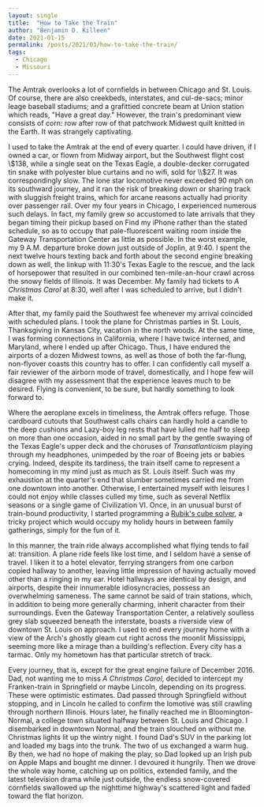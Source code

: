 ```yaml
---
layout: single
title:  "How to Take the Train"
author: "Benjamin D. Killeen"
date: 2021-01-15
permalink: /posts/2021/03/how-to-take-the-train/
tags:
  - Chicago
  - Missouri
---
```


The Amtrak overlooks a lot of cornfields in between Chicago and St. Louis. Of course, there are
also creekbeds, interstates, and cul-de-sacs; minor leage baseball stadiums; and a grafittied
concrete beam at Union station which reads, "Have a great day."  However, the train's predominant
view consists of corn: row after row of that patchwork Midwest quilt knitted in the Earth. It was
strangely captivating.

I used to take the Amtrak at the end of every quarter. I could have driven, if I owned a car, or
flown from Midway airport, but the Southwest flight cost \\$138, while a single seat on the Texas
Eagle, a double-decker corrugated tin snake with polyester blue curtains and no wifi, sold for
\\$27. It was correspondingly slow. The lone star locomotive never exceeded 90 mph on its southward
journey, and it ran the risk of breaking down or sharing track with sluggish freight trains, which
for arcane reasons actually had priority over passenger rail. Over my four years in Chicago, I
experienced numerous such delays. In fact, my family grew so accustomed to late arrivals that they
began timing their pickup based on Find my iPhone rather than the stated schedule, so as to occupy
that pale-fluorescent waiting room inside the Gateway Transportation Center as little as
possible. In the worst example, my 9 A.M. departure broke down just outside of Joplin, at 9:40. I
spent the next twelve hours texting back and forth about the second engine breaking down as well,
the linkup with 11:30's Texas Eagle to the rescue, and the lack of horsepower that resulted in our
combined ten-mile-an-hour crawl across the snowy fields of Illinois. It was December. My family had
tickets to *A Christmas Carol* at 8:30, well after I was scheduled to arrive, but I didn't make it.

After that, my family paid the Southwest fee whenever my arrival coincided with scheduled plans. I
took the plane for Christmas parties in St. Louis, Thanksgiving in Kansas City, vacation in the
north woods. At the same time, I was forming connections in California, where I have twice
interned, and Maryland, where I ended up after Chicago. Thus, I have endured the airports of a
dozen Midwest towns, as well as those of both the far-flung, non-flyover coasts this country has to
offer. I can confidently call myself a fair reviewer of the airborn mode of travel, domestically,
and I hope few will disagree with my assessment that the experience leaves much to be
desired. Flying is convenient, to be sure, but hardly something to look forward to.

Where the aeroplane excels in timeliness, the Amtrak offers refuge. Those cardboard cutouts that
Southwest calls chairs can hardly hold a candle to the deep cushions and Lazy-boy leg rests that
have lulled me half to sleep on more than one occasion, aided in no small part by the gentle
swaying of the Texas Eagle's upper deck and the choruses of *Transatlanticism* playing through my
headphones, unimpeded by the roar of Boeing jets or babies crying. Indeed, despite its tardiness,
the train itself came to represent a homecoming in my mind just as much as St. Louis itself. Such
was my exhaustion at the quarter's end that slumber sometimes carried me from one downtown into
another. Otherwise, I entertained myself with leisures I could not enjoy while classes culled my
time, such as several Netflix seasons or a single game of Civilization VI. Once, in an unusual
burst of train-bound productivity, I started programming a [Rubik's cube
solver](https://github.com/benjamindkilleen/functional-rubiks-solver), a tricky project which would
occupy my holidy hours in between family gatherings, simply for the fun of it.

In this manner, the train ride always accomplished what flying tends to fail at: transition. A
plane ride feels like lost time, and I seldom have a sense of travel. I liken it to a hotel
elevator, ferrying strangers from one carbon copied hallway to another, leaving little impression
of having actually moved other than a ringing in my ear. Hotel hallways are identical by design,
and airports, despite their innumerable idiosyncracies, possess an overwhelming sameness. The same
cannot be said of train stations, which, in addition to being more generally charming, inherit
character from their surroundings. Even the Gateway Transportation Center, a relatively soulless
grey slab squeezed beneath the interstate, boasts a riverside view of downtown St. Louis on
approach. I used to end every journey home with a view of the Arch's ghostly gleam cut right across
the moonlit Mississippi, seeming more like a mirage than a building's reflection. Every city has a
tarmac. Only my hometown has that particular stretch of track.

Every journey, that is, except for the great engine failure of December 2016. Dad, not wanting me
to miss *A Christmas Carol*, decided to intercept my Franken-train in Springfield or maybe Lincoln,
depending on its progress. These were optimistic estimates. Dad passed through Springfield without
stopping, and in Lincoln he called to confirm the lomotive was still crawling through northern
Illinois. Hours later, he finally reached me in Bloomington-Normal, a college town situated halfway
between St. Louis and Chicago. I disembarked in downtown Normal, and the train slouched on without
me. Christmas lights lit up the wintry night. I found Dad's SUV in the parking lot and loaded my
bags into the trunk. The two of us exchanged a warm hug. By then, we had no hope of making the
play, so Dad looked up an Irish pub on Apple Maps and bought me dinner. I devoured it
hungrily. Then we drove the whole way home, catching up on politics, extended family, and the
latest television drama while just outside, the endless snow-covered cornfields swallowed up the
nighttime highway's scattered light and faded toward the flat horizon.
